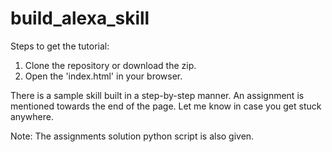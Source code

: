 # build_alexa_skill


Steps to get the tutorial:

1. Clone the repository or download the zip.
2. Open the 'index.html' in your browser.

There is a sample skill built in a step-by-step manner.
An assignment is mentioned towards the end of the page. 
Let me know in case you get stuck anywhere. 

Note: The assignments solution python script is also given.
